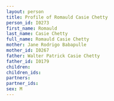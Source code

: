 ```yaml
---
layout: person
title: Profile of Romauld Casie Chetty
person_id: I0273
first_name: Romauld
last_name: Casie Chetty
full_name: Romauld Casie Chetty
mother: Jane Rodrigo Babapulle
mother_id: I0267
father: Walter Patrick Casie Chetty
father_id: I0179
children:
children_ids:
partners:
partner_ids:
sex: M
---
```


